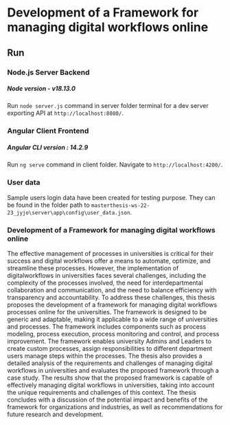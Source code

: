 # Development of a Framework for managing digital workflows online

## Run
### Node.js Server Backend
##### Node version - v18.13.0
Run `node server.js` command in server folder terminal for a dev server exporting API at `http://localhost:8080/`.

### Angular Client Frontend
##### Angular CLI version : 14.2.9
Run `ng serve` command in client folder. Navigate to `http://localhost:4200/`.

### User data
Sample users login data have been created for testing purpose. They can be found in the folder path to `masterthesis-ws-22-23_jyjo\server\app\config\user_data.json`.

### Development of a Framework for managing digital workflows online

The effective management of processes in universities is critical for their success and digital
workflows offer a means to automate, optimize, and streamline these processes. However, the
implementation of digitalworkflows in universities faces several challenges, including the complexity
of the processes involved, the need for interdepartmental collaboration and communication,
and the need to balance efficiency with transparency and accountability. To address
these challenges, this thesis proposes the development of a framework for managing digital
workflows processes online for the universities. The framework is designed to be generic and
adaptable, making it applicable to a wide range of universities and processes. The framework
includes components such as process modeling, process execution, process monitoring and
control, and process improvement. The framework enables university Admins and Leaders
to create custom processes, assign responsibilities to different department users manage steps
within the processes. The thesis also provides a detailed analysis of the requirements and challenges
of managing digital workflows in universities and evaluates the proposed framework
through a case study. The results show that the proposed framework is capable of effectively
managing digital workflows in universities, taking into account the unique requirements and
challenges of this context. The thesis concludes with a discussion of the potential impact and
benefits of the framework for organizations and industries, as well as recommendations for
future research and development.